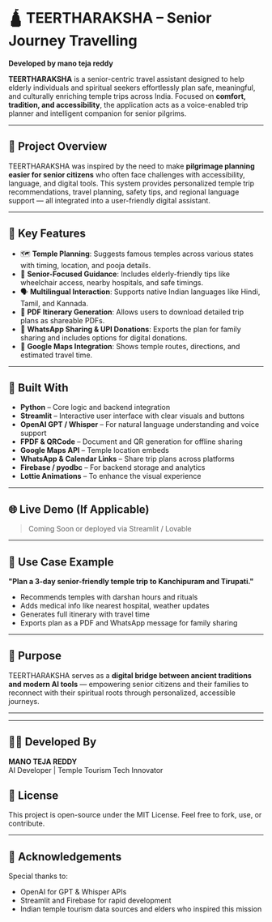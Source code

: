 # 🛕 TEERTHARAKSHA – Senior Journey Travelling

**Developed by mano teja reddy**

**TEERTHARAKSHA** is a senior-centric travel assistant designed to help elderly individuals and spiritual seekers effortlessly plan safe, meaningful, and culturally enriching temple trips across India. Focused on **comfort, tradition, and accessibility**, the application acts as a voice-enabled trip planner and intelligent companion for senior pilgrims.

---

## 📌 Project Overview

TEERTHARAKSHA was inspired by the need to make **pilgrimage planning easier for senior citizens** who often face challenges with accessibility, language, and digital tools. This system provides personalized temple trip recommendations, travel planning, safety tips, and regional language support — all integrated into a user-friendly digital assistant.

---

## 🧠 Key Features

- 🗺️ **Temple Planning**: Suggests famous temples across various states with timing, location, and pooja details.
- 👵 **Senior-Focused Guidance**: Includes elderly-friendly tips like wheelchair access, nearby hospitals, and safe timings.
- 🗣️ **Multilingual Interaction**: Supports native Indian languages like Hindi, Tamil, and Kannada.
- 🧾 **PDF Itinerary Generation**: Allows users to download detailed trip plans as shareable PDFs.
- 📲 **WhatsApp Sharing & UPI Donations**: Exports the plan for family sharing and includes options for digital donations.
- 📍 **Google Maps Integration**: Shows temple routes, directions, and estimated travel time.

---

## 🔧 Built With

- **Python** – Core logic and backend integration
- **Streamlit** – Interactive user interface with clear visuals and buttons
- **OpenAI GPT / Whisper** – For natural language understanding and voice support
- **FPDF & QRCode** – Document and QR generation for offline sharing
- **Google Maps API** – Temple location embeds
- **WhatsApp & Calendar Links** – Share trip plans across platforms
- **Firebase / pyodbc** – For backend storage and analytics
- **Lottie Animations** – To enhance the visual experience

---

## 🌐 Live Demo (If Applicable)

> Coming Soon or deployed via Streamlit / Lovable

---

## 🧪 Use Case Example

**"Plan a 3-day senior-friendly temple trip to Kanchipuram and Tirupati."**

- Recommends temples with darshan hours and rituals
- Adds medical info like nearest hospital, weather updates
- Generates full itinerary with travel time
- Exports plan as a PDF and WhatsApp message for family sharing

---

## 🧘 Purpose

TEERTHARAKSHA serves as a **digital bridge between ancient traditions and modern AI tools** — empowering senior citizens and their families to reconnect with their spiritual roots through personalized, accessible journeys.

---


---

## 👨‍💻 Developed By

**MANO TEJA REDDY**  
AI Developer | Temple Tourism Tech Innovator  


## 📄 License

This project is open-source under the MIT License. Feel free to fork, use, or contribute.

---

## 🙏 Acknowledgements

Special thanks to:
- OpenAI for GPT & Whisper APIs
- Streamlit and Firebase for rapid development
- Indian temple tourism data sources and elders who inspired this mission

